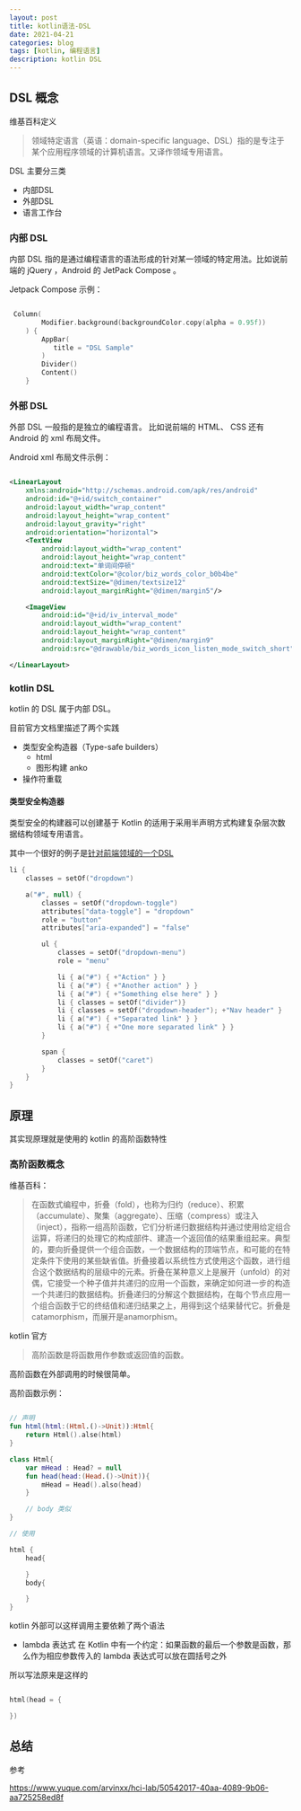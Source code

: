 ```yaml
---
layout: post
title: kotlin语法-DSL
date: 2021-04-21
categories: blog
tags: [kotlin, 编程语言]
description: kotlin DSL
---
```


## DSL 概念
维基百科定义
> 领域特定语言（英语：domain-specific language、DSL）指的是专注于某个应用程序领域的计算机语言。又译作领域专用语言。

DSL 主要分三类
- 内部DSL
- 外部DSL
- 语言工作台

### 内部 DSL

内部 DSL 指的是通过编程语言的语法形成的针对某一领域的特定用法。比如说前端的 jQuery ，Android 的 JetPack Compose 。

Jetpack Compose 示例：
``` kotlin

 Column(
        Modifier.background(backgroundColor.copy(alpha = 0.95f))
    ) {
        AppBar(
           title = "DSL Sample"
        )
        Divider()
        Content()
    }
```

### 外部 DSL

外部 DSL 一般指的是独立的编程语言。 比如说前端的 HTML、 CSS 还有 Android 的 xml 布局文件。

Android xml 布局文件示例：
``` xml

<LinearLayout
	xmlns:android="http://schemas.android.com/apk/res/android"
	android:id="@+id/switch_container"
	android:layout_width="wrap_content"
	android:layout_height="wrap_content"
	android:layout_gravity="right"
	android:orientation="horizontal">
	<TextView
		android:layout_width="wrap_content"
		android:layout_height="wrap_content"
		android:text="单词间停顿"
		android:textColor="@color/biz_words_color_b0b4be"
		android:textSize="@dimen/textsize12"
		android:layout_marginRight="@dimen/margin5"/>

	<ImageView
		android:id="@+id/iv_interval_mode"
		android:layout_width="wrap_content"
		android:layout_height="wrap_content"
		android:layout_marginRight="@dimen/margin9"
		android:src="@drawable/biz_words_icon_listen_mode_switch_short" />

</LinearLayout>

```
### kotlin DSL

kotlin 的 DSL 属于内部 DSL。

目前官方文档里描述了两个实践

- 类型安全构造器（Type-safe builders）
  - html
  - 图形构建 anko
- 操作符重载

#### 类型安全构造器

类型安全的构建器可以创建基于 Kotlin 的适用于采用半声明方式构建复杂层次数据结构领域专用语言。

其中一个很好的例子是[针对前端领域的一个DSL](https://github.com/Kotlin/kotlinx.html)

``` kotlin
li {
    classes = setOf("dropdown")

    a("#", null) {
        classes = setOf("dropdown-toggle")
        attributes["data-toggle"] = "dropdown"
        role = "button"
        attributes["aria-expanded"] = "false"

        ul {
            classes = setOf("dropdown-menu")
            role = "menu"

            li { a("#") { +"Action" } }
            li { a("#") { +"Another action" } }
            li { a("#") { +"Something else here" } }
            li { classes = setOf("divider")}
            li { classes = setOf("dropdown-header"); +"Nav header" }
            li { a("#") { +"Separated link" } }
            li { a("#") { +"One more separated link" } }
        }

        span {
            classes = setOf("caret")
        }
    }
}

```
## 原理

其实现原理就是使用的 kotlin 的高阶函数特性

### 高阶函数概念
维基百科：
> 在函数式编程中，折叠（fold），也称为归约（reduce）、积累（accumulate）、聚集（aggregate）、压缩（compress）或注入（inject），指称一组高阶函数，它们分析递归数据结构并通过使用给定组合运算，将递归的处理它的构成部件、建造一个返回值的结果重组起来。典型的，要向折叠提供一个组合函数，一个数据结构的顶端节点，和可能的在特定条件下使用的某些缺省值。折叠接着以系统性方式使用这个函数，进行组合这个数据结构的层级中的元素。折叠在某种意义上是展开（unfold）的对偶，它接受一个种子值并共递归的应用一个函数，来确定如何进一步的构造一个共递归的数据结构。折叠递归的分解这个数据结构，在每个节点应用一个组合函数于它的终结值和递归结果之上，用得到这个结果替代它。折叠是catamorphism，而展开是anamorphism。

kotlin 官方
> 高阶函数是将函数用作参数或返回值的函数。

高阶函数在外部调用的时候很简单。

高阶函数示例：
``` kotlin

// 声明
fun html(html:(Html.()->Unit)):Html{
    return Html().alse(html)
}

class Html{
    var mHead : Head? = null
    fun head(head:(Head.()->Unit)){
        mHead = Head().also(head)
    }

    // body 类似
}

// 使用

html {
    head{

    }
    body{

    }
}

```

kotlin 外部可以这样调用主要依赖了两个语法
- lambda 表达式
  在 Kotlin 中有一个约定：如果函数的最后一个参数是函数，那么作为相应参数传入的 lambda 表达式可以放在圆括号之外

所以写法原来是这样的
``` kotlin

html(head = {

})

```


## 总结

参考

https://www.yuque.com/arvinxx/hci-lab/50542017-40aa-4089-9b06-aa725258ed8f
